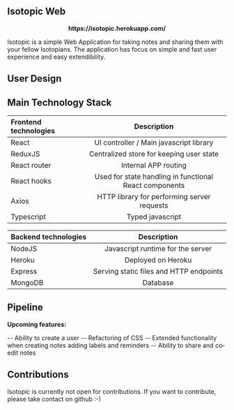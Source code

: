 ## Isotopic Web

<p align="center"><b>https://isotopic.herokuapp.com/</b></p>

Isotopic is a simple Web Application for taking notes and sharing them with your fellow Isotopians. The application has focus on simple and fast user experience and easy extendibility.

## User Design

## Main Technology Stack

| Frontend technologies |                      Description                       |
| :-------------------- | :----------------------------------------------------: |
| React                 |        UI controller / Main javascript library         |
| ReduxJS               |        Centralized store for keeping user state        |
| React router          |                  Internal APP routing                  |
| React hooks           | Used for state handling in functional React components |
| Axios                 |      HTTP library for performing server requests       |
| Typescript            |                    Typed javascript                    |

| Backend technologies |               Description               |
| :------------------- | :-------------------------------------: |
| NodeJS               |    Javascript runtime for the server    |
| Heroku               |           Deployed on Heroku            |
| Express              | Serving static files and HTTP endpoints |
| MongoDB              |                Database                 |

## Pipeline

<p>
  <strong>Upcoming features: </strong>
</p>

-- Ability to create a user
-- Refactoring of CSS
-- Extended functionality when creating notes adding labels and reminders
-- Ability to share and co-edit notes

## Contributions

Isotopic is currently not open for contributions. If you want to contribute, please take contact on github :-)
